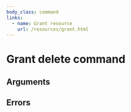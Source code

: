 ```yaml
---
body_class: command
links:
  - name: Grant resource
    url: /resources/grant.html
---
```


# Grant delete command

<section>

</section>

<section>

## Arguments

</section>

<section>

## Errors

</section>
